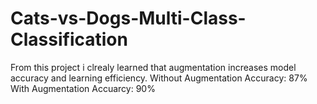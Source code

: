 # Cats-vs-Dogs-Multi-Class-Classification
From this project i clrealy learned that augmentation increases model accuracy and learning efficiency.  Without Augmentation Accuracy: 87%  With Augmentation Accuarcy: 90%

